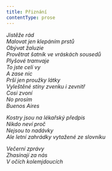 ```yaml
---
title: Přiznání
contentType: prose
---
```


<section>

_Jistěže rád  
Malovat jen klepáním prstů  
Obývat žaluzie  
Provětrat šatník ve vráskách sousedů  
Plyšové tramvaje  
To jste celí vy  
A zase nic  
Prší jen proužky látky  
Vyleštěné stíny zvenku i zevnitř  
Cosi zvoní  
No prosím  
Buenos Aires_

</section>

<section>

_Kostry jsou na lékařský předpis  
Nikdo neví proč  
Nejsou to nadávky  
Ale letní zahrádky vytažené ze slovníku_

</section>

<section>

_Večerní zprávy  
Zhasínají za nás  
V očích kolemjdoucích_

</section>
